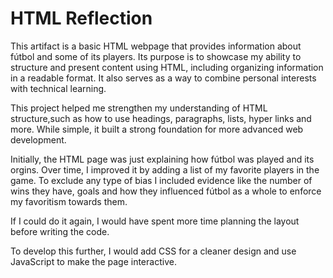 # HTML Reflection

This artifact is a basic HTML webpage that provides information about fútbol and some of its players. Its purpose is to showcase my ability to structure and present content using HTML, including organizing information in a readable format. It also serves as a way to combine personal interests with technical learning.

This project helped me strengthen my understanding of HTML structure,such as how to use headings, paragraphs, lists, hyper links and more. While simple, it built a strong foundation for more advanced web development.

Initially, the HTML page was just explaining how fútbol was played and its orgins. Over time, I improved it by adding a list of my favorite players in the game. To exclude any type of bias I included evidence like the number of wins they have, goals and how they influenced fútbol as a whole to enforce my favoritism towards them.

If I could do it again, I would have spent more time planning the layout before writing the code.

To develop this further, I would add CSS for a cleaner design and use JavaScript to make the page interactive.
